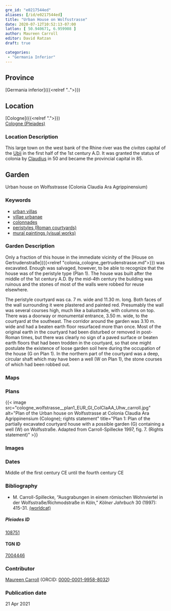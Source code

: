 ```yaml
---
gre_id: "e0217544ed"
aliases: [/id/e0217544ed]
title: "Urban House on Wolfsstrasse"
date: 2020-07-12T10:52:13-07:00
latlon: [ 50.940671, 6.959908 ]
author: Maureen Carroll
editor: David Ratzan
draft: true

categories:
 - "Germania Inferior"
---
```


## Province

[Germania inferior]({{<relref "..">}})

## Location

[Cologne]({{<relref ".">}}) \
[Cologne (Pleiades)](https://pleiades.stoa.org/places/108751)

### Location Description
This large town on the west bank of the Rhine river was the *civitas* capital of the [Ubii](link) in the first half of the 1st century A.D. It was granted the status of colonia by [Claudius](link) in 50 and became the provincial capital in 85.

<!--## Sublocation-->

<!--
[AREA WITHIN LOCATION, LIKE “PALATINE HILL”](GEOREFERENCE LINK)
A sublocation is any area larger than an individual garden, but located within a location. I would always try to include a link to a controlled vocabulary here if possible. This ID may well be different from the Garden ID, e.g., Pompeii versus a Garden in one of the houses which has its own Pleiades ID.
-->

<!--### Sublocation Description-->

<!-- DESCRIPTION -->

## Garden
Urban house on Wolfsstrasse (Colonia Claudia Ara Agrippinensium)

### Keywords

- [urban villas](#) 
- [villae urbanae](http://vocab.getty.edu/page/aat/300005520)
- [colonnades](http://vocab.getty.edu/page/aat/300002613)
- [peristyles (Roman courtyards)](http://vocab.getty.edu/page/aat/300080971)
- [mural paintings (visual works)](http://vocab.getty.edu/page/aat/300033644) 


### Garden Description
Only a fraction of this house in the immediate vicinity of the [House on Gertrudenstraße]({{<relref "colonia_cologne_gertrudenstrasse.md">}}) was excavated. Enough was salvaged, however, to be able to recognize that the house was of the peristyle type (Plan 1). The house was built after the middle of the 1st century A.D. By the mid-4th century the building was ruinous and the stones of most of the walls were robbed for reuse elsewhere.      

The peristyle courtyard was ca. 7 m. wide and 11.30 m. long. Both faces of the wall surrounding it were plastered and painted red.  Presumably the wall was several courses high, much like a balustrade, with columns on top. There was a doorway or monumental entrance, 3.50 m. wide, to the courtyard at the southeast. The corridor around the garden was 3.10 m. wide and had a beaten earth floor resurfaced more than once. Most of the original earth in the courtyard had been disturbed or removed in post-Roman times, but there was clearly no sign of a paved surface or beaten earth floors that had been trodden in the courtyard, so that one might postulate the existence of loose garden soil here during the occupation of the house (G on Plan 1). In the northern part of the courtyard was a deep, circular shaft which may have been a well (W on Plan 1), the stone courses of which had been robbed out.

### Maps

<!--
{{< figure src="IMG_URL" alt="ALT_TEXT" title="CAPTION" >}}
-->

### Plans
{{< image src="cologne_wolfstrasse__plan1_EUR_GI_ColClaAA_Uhw_carroll.jpg" alt="Plan of the Urban house on Wolfsstrasse at Colonia Claudia Ara Agrippinensium (Cologne); rights statement" title="Plan 1: Plan of the partially excavated courtyard house with a possible garden (G) containing a well (W) on Wolfsstraße. Adapted from Carroll-Spillecke 1997, fig. 7. (Rights statement)" >}}

### Images

<!--
{{< figure src="IMG_URL" alt="ALT_TEXT" title="CAPTION" >}}
-->

### Dates
Middle of the first century CE until the fourth century CE

### Bibliography
- M. Carroll-Spillecke, “Ausgrabungen in einem römischen Wohnviertel in der Wolfsstraße/Richmodstraße in Köln,” *Kölner Jahrbuch* 30 (1997): 415-31. [(worldcat)](http://www.worldcat.org/oclc/638867317)  

<!--#### Periodo ID-->

<!-- [PERIODO_ID](https://pleiades.stoa.org/places/PLEIADES_ID) -->

##### Pleiades ID
[108751](https://pleiades.stoa.org/places/108751)

#### TGN ID
[7004446](http://vocab.getty.edu/page/tgn/7004446)

### Contributor
[Maureen Carroll](link) (ORCID: [0000-0001-9958-8032](https://orcid.org/0000-0001-9958-8032))  

### Publication date

21 Apr 2021

<!--### Related articles-->

<!-- Links to other related articles. Leave blank for now -->